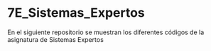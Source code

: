 # 7E_Sistemas_Expertos
En el siguiente repositorio se muestran los diferentes códigos de la asignatura de Sistemas Expertos
